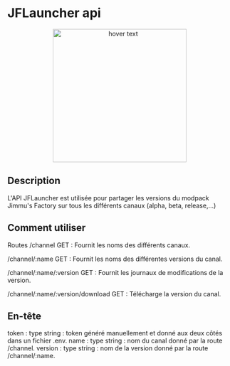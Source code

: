 # JFLauncher api

<p align="center">
  <img src=https://livecampus.fr/wp-content/uploads/2020/09/logo_transparent_background.png width="300" title="hover text">

  
## Description
L'API JFLauncher est utilisée pour partager les versions du modpack Jimmu's Factory sur tous les différents canaux (alpha, beta, release,...)

## Comment utiliser
Routes
/channel
GET : Fournit les noms des différents canaux.

/channel/:name
GET : Fournit les noms des différentes versions du canal.

/channel/:name/:version
GET : Fournit les journaux de modifications de la version.

/channel/:name/:version/download
GET : Télécharge la version du canal.

## En-tête
token : type string : token généré manuellement et donné aux deux côtés dans un fichier .env.
name : type string : nom du canal donné par la route /channel.
version : type string : nom de la version donné par la route /channel/:name.
